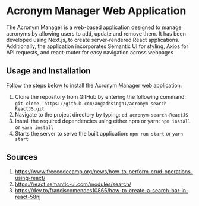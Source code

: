# Acronym Manager Web Application

The Acronym Manager is a web-based application designed to manage acronyms by allowing users to add, update and remove them. It has been developed using Next.js, to create server-rendered React applications. Additionally, the application incorporates Semantic UI for styling, Axios for API requests, and react-router for easy navigation across webpages

## Usage and Installation

Follow the steps below to install the Acronym Manager web application:

1. Clone the repository from GitHub by entering the following command: `git clone 'https://github.com/angadhsingh1/acronym-search-ReactJS.git`
2. Navigate to the project directory by typing: `cd acronym-search-ReactJS`
3. Install the required dependencies using either npm or yarn: `npm install` or `yarn install`
4. Starts the server to serve the built application: `npm run start` or `yarn start`

## Sources

1. https://www.freecodecamp.org/news/how-to-perform-crud-operations-using-react/
2. https://react.semantic-ui.com/modules/search/
3. https://dev.to/franciscomendes10866/how-to-create-a-search-bar-in-react-58nj
